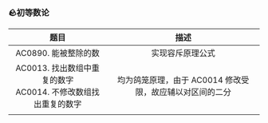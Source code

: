 ### 🪨初等数论

|                             题目                             |                           描述                           |
| :----------------------------------------------------------: | :------------------------------------------------------: |
|                     AC0890. 能被整除的数                     |                     实现容斥原理公式                     |
| AC0013. 找出数组中重复的数字<br/>AC0014. 不修改数组找出重复的数字 | 均为鸽笼原理，由于 AC0014 修改受限，故应辅以对区间的二分 |
|                                                              |                                                          |


